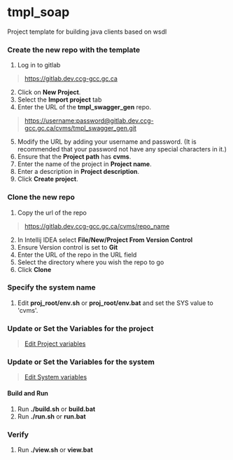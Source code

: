 # tmpl_soap

Project template for building java clients based on wsdl

### Create the new repo with the template

1. Log in to gitlab 

> <https://gitlab.dev.ccg-gcc.gc.ca>

2. Click on **New Project**. 
3. Select the **Import project** tab
4. Enter the URL of the **tmpl_swagger_gen** repo.

> <https://username:password@gitlab.dev.ccg-gcc.gc.ca/cvms/tmpl_swagger_gen.git>

5. Modify the URL by adding your username and password. (It is recommended that your password not have any special characters in it.)
6. Ensure that the **Project path** has **cvms**.
7. Enter the name of the project in **Project name**.
8. Enter a description in **Project description**.
9. Click **Create project**.

### Clone the new repo

1. Copy the url of the repo 
> <https://gitlab.dev.ccg-gcc.gc.ca/cvms/repo_name>
2. In Intellij IDEA select **File/New/Project From Version Control**
3. Ensure Version control is set to **Git**
4. Enter the URL of the repo in the URL field
5. Select the directory where you wish the repo to go
6. Click **Clone**

### Specify the system name
1. Edit **proj_root/env.sh** or **proj_root/env.bat** and set the SYS value to 'cvms'.

### Update or Set the Variables for the project
> [Edit Project variables](project/README.md)

### Update or Set the Variables for the system 
> [Edit System variables](system/README.md)

#### Build and Run
1. Run **./build.sh** or **build.bat**
2. Run **./run.sh** or **run.bat**

### Verify
1. Run **./view.sh** or **view.bat**
